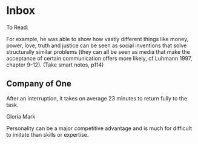 # Inbox

To Read:

For example, he was able to show how vastly different things like money, power, love, truth and justice can be seen as social inventions that solve structurally similar problems (they can all be seen as media that make the acceptance of certain communication offers more likely, cf Luhmann 1997, chapter 9-12). (Take smart notes, p114)

## Company of One

After an interruption, it takes on average 23 minutes to return fully to the task.

Gloria Mark

Personality can be a major competitive advantage and is much for difficult to imitate than skills or expertise.